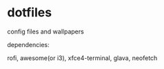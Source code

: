 # dotfiles

config files and wallpapers

dependencies: 

rofi, awesome(or i3), xfce4-terminal, glava, neofetch
